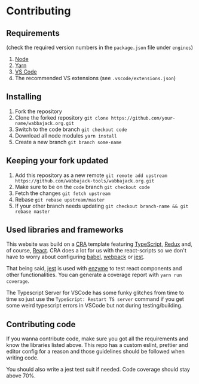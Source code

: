 # Contributing

## Requirements

(check the required version numbers in the `package.json` file under `engines`)

1. [Node](https://nodejs.org/en/)
2. [Yarn](https://yarnpkg.com/lang/en/)
3. [VS Code](https://code.visualstudio.com)
4. The recommended VS extensions (see `.vscode/extensions.json`)

## Installing

1. Fork the repository
2. Clone the forked repository `git clone https://github.com/your-name/wabbajack.org.git`
3. Switch to the code branch `git checkout code`
4. Download all node modules `yarn install`
5. Create a new branch `git branch some-name`

## Keeping your fork updated

1. Add this repository as a new remote `git remote add upstream https://github.com/wabbajack-tools/wabbajack.org.git`
2. Make sure to be on the `code` branch `git checkout code`
3. Fetch the changes `git fetch upstream`
4. Rebase `git rebase upstream/master`
5. If your other branch needs updating `git checkout branch-name && git rebase master`

## Used libraries and frameworks

This website was build on a [CRA](https://create-react-app.dev/) template featuring [TypeScript](https://www.typescriptlang.org/), [Redux](https://redux.js.org/) and, of course, [React](https://reactjs.org/). CRA does a lot for us with the react-scripts so we don't have to worry about configuring [babel](https://babeljs.io/), [webpack](https://webpack.js.org/) or [jest](https://jestjs.io/).

That being said, [jest](https://jestjs.io/) is used with [enzyme](https://github.com/enzymejs/enzyme) to test react components and other functionalities. You can generate a coverage report with `yarn run coverage`.

The Typescript Server for VSCode has some funky glitches from time to time so just use the `TypeScript: Restart TS server` command if you get some weird typescript errors in VSCode but not during testing/building.

## Contributing code

If you wanna contribute code, make sure you got all the requirements and know the libraries listed above. This repo has a custom eslint, prettier and editor config for a reason and those guidelines should be followed when writing code.

You should also write a jest test suit if needed. Code coverage should stay above 70%.
